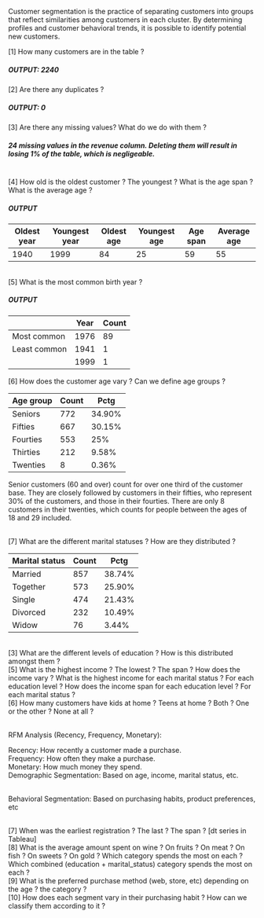 Customer segmentation is the practice of separating customers into groups that reflect similarities among customers in each cluster.
By determining profiles and customer behavioral trends, it is possible to identify potential new customers.


[1] How many customers are in the table ?
##### OUTPUT: 2240
[2] Are there any duplicates ?
##### OUTPUT: 0
[3] Are there any missing values? What do we do with them ?
##### 24 missing values in the revenue column. Deleting them will result in losing 1% of the table, which is negligeable.

<br> [4] How old is the oldest customer ? The youngest ? What is the age span ? What is the average age ?
##### OUTPUT
|Oldest year|Youngest year|Oldest age|Youngest age|Age span|Average age|
|-----------|-------------|----------|------------|--------|-----------|
|    1940   |   1999      |     84   |     25     |   59   |     55    |


<br> [5] What is the most common birth year ?
##### OUTPUT
|            |Year|Count|
|------------|----|-----|
|Most common |1976|  89 |
|Least common|1941|  1  |
|            |1999|  1  |

[6] How does the customer age vary ? Can we define age groups ?

|Age group|Count| Pctg |
|---------|-----|------|
|Seniors  | 772 |34.90%|
|Fifties  | 667 |30.15%|
|Fourties | 553 |   25%|
|Thirties | 212 | 9.58%|
|Twenties |  8  | 0.36%|

Senior customers (60 and over) count for over one third of the customer base. They are closely followed by customers in their fifties, who represent 30% of the customers, and those in their fourties. There are only 8 customers in their twenties, which counts for people between the ages of 18 and 29 included.

<br> [7] What are the different marital statuses ? How are they distributed ?

|Marital status|Count| Pctg |
|--------------|-----|------|
|   Married    | 857 |38.74%|
|  Together    | 573 |25.90%|
|    Single    | 474 |21.43%|
|  Divorced    | 232 |10.49%|
|     Widow    |  76 | 3.44%|

<br> [3] What are the different levels of education ? How is this distributed amongst them ?
<br> [5] What is the highest income ? The lowest ? The span ? How does the income vary ? What is the highest income for each marital status ? For each education level ? How does the income span for each education level ? For each marital status ?
<br> [6] How many customers have kids at home ? Teens at home ? Both ? One or the other ? None at all ?

<br> RFM Analysis (Recency, Frequency, Monetary):

Recency: How recently a customer made a purchase.
<br> Frequency: How often they make a purchase.
<br> Monetary: How much money they spend.
<br> Demographic Segmentation: Based on age, income, marital status, etc.

<br> Behavioral Segmentation: Based on purchasing habits, product preferences, etc

<br> [7] When was the earliest registration ? The last ? The span ? [dt series in Tableau]
<br> [8] What is the average amount spent on wine ? On fruits ? On meat ? On fish ? On sweets ? On gold ? Which category spends the most on each ? Which combined (education + marital_status) category spends the most on each ?
<br> [9] What is the preferred purchase method (web, store, etc) depending on the age ? the category ?
<br> [10] How does each segment vary in their purchasing habit ? How can we classify them according to it ?
